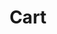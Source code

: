 ---
title: Cart
tags: ["cart", "shopping", "trolley", "basket", "purchase", "buy"]
icon: cart
svg: '<svg xmlns="http://www.w3.org/2000/svg" width="24" height="24" fill="none" viewBox="0 0 24 24" stroke-width="1.5" stroke-linecap="round" stroke-linejoin="round" stroke="currentColor"><path d="M3 3c.83.305 1.968.542 2.48 1.323.356.545.356 1.268.356 2.715V9.76c0 2.942.061 3.912.892 4.826.83.914 2.168.914 4.842.914h5.085c2.666 0 3.244-.601 3.756-3.193.224-1.13.45-2.246.564-3.373.216-2.134-.973-2.814-2.866-2.814H5.836M16.5 21a1.5 1.5 0 1 0 0-3 1.5 1.5 0 0 0 0 3Zm-8 0a1.5 1.5 0 1 0 0-3 1.5 1.5 0 0 0 0 3Z"/></svg>'
---